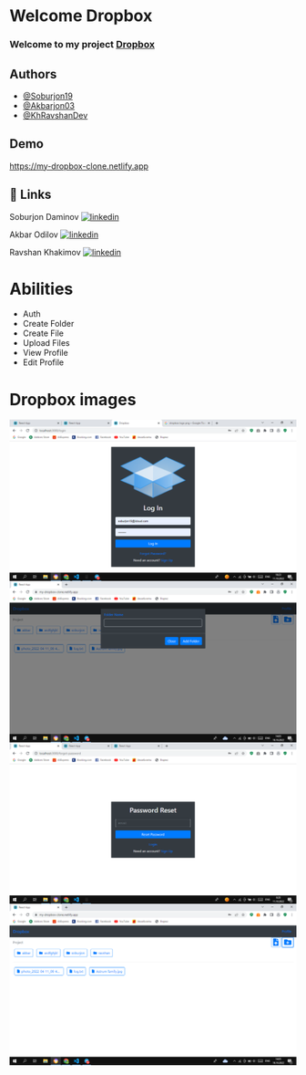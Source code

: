 # Welcome Dropbox

<h3>Welcome to my project <a href="https://my-dropbox-clone.netlify.app/">Dropbox</a></h3>


## Authors

- [@Soburjon19](https://www.github.com/Soburjon19)
- [@Akbarjon03](https://www.github.com/Akbarjon03)
- [@KhRavshanDev](https://www.github.com/KhRavshanDev)


## Demo

https://my-dropbox-clone.netlify.app


## 🔗 Links
Soburjon Daminov
[![linkedin](https://img.shields.io/badge/linkedin-0A66C2?style=for-the-badge&logo=linkedin&logoColor=white)](https://www.linkedin.com/in/soburjon-daminov-807b41252)


Akbar Odilov
[![linkedin](https://img.shields.io/badge/linkedin-0A66C2?style=for-the-badge&logo=linkedin&logoColor=white)](https://www.linkedin.com/in/akbarjon-odilov-330a16232/)

Ravshan Khakimov
[![linkedin](https://img.shields.io/badge/linkedin-0A66C2?style=for-the-badge&logo=linkedin&logoColor=white)](https://www.linkedin.com/in/ravshan-khakimov-42266022b/)


# Abilities 
<ul>
<li>Auth</li>
<li>Create Folder</li>
<li>Create File</li>
<li>Upload Files</li>
<li>View Profile</li>
<li>Edit Profile</li>
</ul>

# Dropbox images

<img align="center" alt="image" src="./images/dropbox_image_7.png">
<img align="center" alt="image" src="./images/dropbox_image_2.png">
<img align="center" alt="image" src="./images/dropbox_image_3.png">
<img align="center" alt="image" src="./images/dropbox_image_4.png">

